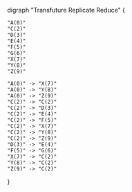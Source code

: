 digraph "Transfuture Replicate Reduce" {

    "A(0)"
    "C(2)"
    "D(3)"
    "E(4)"
    "F(5)"
    "G(6)"
    "X(7)"
    "Y(8)"
    "Z(9)"

    "A(0)" -> "X(7)"
    "A(0)" -> "Y(8)"
    "A(0)" -> "Z(9)"
    "C(2)" -> "C(2)"
    "C(2)" -> "D(3)"
    "C(2)" -> "E(4)"
    "C(2)" -> "F(5)"
    "C(2)" -> "X(7)"
    "C(2)" -> "Y(8)"
    "C(2)" -> "Z(9)"
    "D(3)" -> "E(4)"
    "F(5)" -> "G(6)"
    "X(7)" -> "C(2)"
    "Y(8)" -> "C(2)"
    "Z(9)" -> "C(2)"

}

